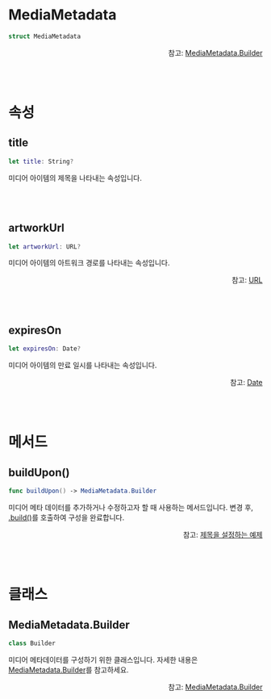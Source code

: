 # MediaMetadata

```swift
struct MediaMetadata
```

<div align="right">
참고: <a href="../../class/media-metadata-builder/home.md">MediaMetadata.Builder</a>
</div>

<br><br>
# 속성

## title
```swift
let title: String?
```
미디어 아이템의 제목을 나타내는 속성입니다.

<br><br>
## artworkUrl
```swift
let artworkUrl: URL?
```
미디어 아이템의 아트워크 경로를 나타내는 속성입니다.
<div align="right">
참고: <a href="https://developer.apple.com/documentation/foundation/url">URL</a>
</div>

<br><br>
## expiresOn
```swift
let expiresOn: Date?
```
미디어 아이템의 만료 일시를 나타내는 속성입니다.
<div align="right">
참고: <a href="https://developer.apple.com/documentation/foundation/date">Date</a>
</div>

<br><br>
# 메서드

## buildUpon()
```swift
func buildUpon() -> MediaMetadata.Builder
```
미디어 메타 데이터를 추가하거나 수정하고자 할 때 사용하는 메서드입니다. 변경 후, [.build()](../../class/media-metadata-builder/home.md#build)를 호출하여 구성을 완료합니다.

<div align="right">
참고: <a href="../../how-to-use/home.md#제목을-설정하는-예제">제목을 설정하는 예제</a>
</div>

<br><br>
# 클래스

## MediaMetadata.Builder 
```swift
class Builder
```

미디어 메타데이터를 구성하기 위한 클래스입니다. 자세한 내용은 [MediaMetadata.Builder](../../class/media-metadata-builder/home.md)를 참고하세요.

<div align="right">
참고: <a href="../../class/media-metadata-builder/home.md">MediaMetadata.Builder</a>
</div>
